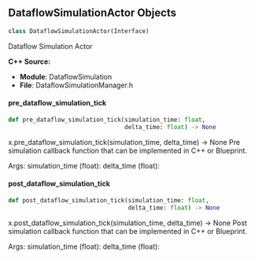 ## DataflowSimulationActor Objects

```python
class DataflowSimulationActor(Interface)
```

Dataflow Simulation Actor

**C++ Source:**

- **Module**: DataflowSimulation
- **File**: DataflowSimulationManager.h

<a id="unreal.DataflowSimulationActor.pre_dataflow_simulation_tick"></a>

#### pre_dataflow_simulation_tick

```python
def pre_dataflow_simulation_tick(simulation_time: float,
                                 delta_time: float) -> None
```

x.pre_dataflow_simulation_tick(simulation_time, delta_time) -> None
Pre simulation callback function that can be implemented in C++ or Blueprint.

Args:
    simulation_time (float): 
    delta_time (float):

<a id="unreal.DataflowSimulationActor.post_dataflow_simulation_tick"></a>

#### post_dataflow_simulation_tick

```python
def post_dataflow_simulation_tick(simulation_time: float,
                                  delta_time: float) -> None
```

x.post_dataflow_simulation_tick(simulation_time, delta_time) -> None
Post simulation callback function that can be implemented in C++ or Blueprint.

Args:
    simulation_time (float): 
    delta_time (float):

<a id="unreal.ChaosDebugDrawComponent"></a>